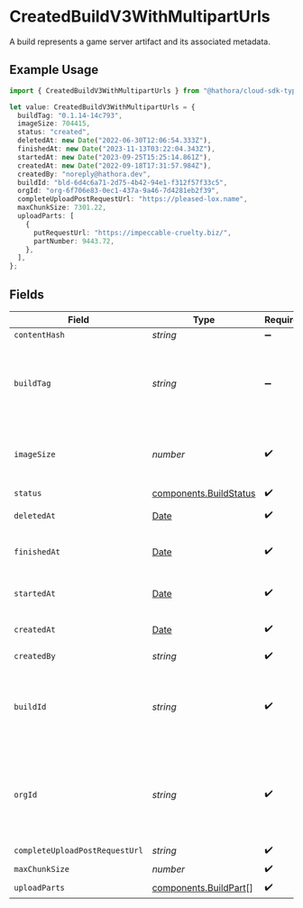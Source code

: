 # CreatedBuildV3WithMultipartUrls

A build represents a game server artifact and its associated metadata.

## Example Usage

```typescript
import { CreatedBuildV3WithMultipartUrls } from "@hathora/cloud-sdk-typescript/models/components";

let value: CreatedBuildV3WithMultipartUrls = {
  buildTag: "0.1.14-14c793",
  imageSize: 704415,
  status: "created",
  deletedAt: new Date("2022-06-30T12:06:54.333Z"),
  finishedAt: new Date("2023-11-13T03:22:04.343Z"),
  startedAt: new Date("2023-09-25T15:25:14.861Z"),
  createdAt: new Date("2022-09-18T17:31:57.984Z"),
  createdBy: "noreply@hathora.dev",
  buildId: "bld-6d4c6a71-2d75-4b42-94e1-f312f57f33c5",
  orgId: "org-6f706e83-0ec1-437a-9a46-7d4281eb2f39",
  completeUploadPostRequestUrl: "https://pleased-lox.name",
  maxChunkSize: 7301.22,
  uploadParts: [
    {
      putRequestUrl: "https://impeccable-cruelty.biz/",
      partNumber: 9443.72,
    },
  ],
};
```

## Fields

| Field                                                                                                                                                   | Type                                                                                                                                                    | Required                                                                                                                                                | Description                                                                                                                                             | Example                                                                                                                                                 |
| ------------------------------------------------------------------------------------------------------------------------------------------------------- | ------------------------------------------------------------------------------------------------------------------------------------------------------- | ------------------------------------------------------------------------------------------------------------------------------------------------------- | ------------------------------------------------------------------------------------------------------------------------------------------------------- | ------------------------------------------------------------------------------------------------------------------------------------------------------- |
| `contentHash`                                                                                                                                           | *string*                                                                                                                                                | :heavy_minus_sign:                                                                                                                                      | N/A                                                                                                                                                     |                                                                                                                                                         |
| `buildTag`                                                                                                                                              | *string*                                                                                                                                                | :heavy_minus_sign:                                                                                                                                      | Tag to associate an external version with a build. It is accessible via [`GetBuildInfo()`](https://hathora.dev/api#tag/BuildV2/operation/GetBuildInfo). | 0.1.14-14c793                                                                                                                                           |
| `imageSize`                                                                                                                                             | *number*                                                                                                                                                | :heavy_check_mark:                                                                                                                                      | The size (in bytes) of the Docker image built by Hathora.                                                                                               |                                                                                                                                                         |
| `status`                                                                                                                                                | [components.BuildStatus](../../models/components/buildstatus.md)                                                                                        | :heavy_check_mark:                                                                                                                                      | N/A                                                                                                                                                     |                                                                                                                                                         |
| `deletedAt`                                                                                                                                             | [Date](https://developer.mozilla.org/en-US/docs/Web/JavaScript/Reference/Global_Objects/Date)                                                           | :heavy_check_mark:                                                                                                                                      | When the build was deleted.                                                                                                                             |                                                                                                                                                         |
| `finishedAt`                                                                                                                                            | [Date](https://developer.mozilla.org/en-US/docs/Web/JavaScript/Reference/Global_Objects/Date)                                                           | :heavy_check_mark:                                                                                                                                      | When [`RunBuild()`](https://hathora.dev/api#tag/BuildV2/operation/RunBuild) finished executing.                                                         |                                                                                                                                                         |
| `startedAt`                                                                                                                                             | [Date](https://developer.mozilla.org/en-US/docs/Web/JavaScript/Reference/Global_Objects/Date)                                                           | :heavy_check_mark:                                                                                                                                      | When [`RunBuild()`](https://hathora.dev/api#tag/BuildV2/operation/RunBuild) is called.                                                                  |                                                                                                                                                         |
| `createdAt`                                                                                                                                             | [Date](https://developer.mozilla.org/en-US/docs/Web/JavaScript/Reference/Global_Objects/Date)                                                           | :heavy_check_mark:                                                                                                                                      | When [`CreateBuild()`](https://hathora.dev/api#tag/BuildV2/operation/CreateBuild) is called.                                                            |                                                                                                                                                         |
| `createdBy`                                                                                                                                             | *string*                                                                                                                                                | :heavy_check_mark:                                                                                                                                      | N/A                                                                                                                                                     | noreply@hathora.dev                                                                                                                                     |
| `buildId`                                                                                                                                               | *string*                                                                                                                                                | :heavy_check_mark:                                                                                                                                      | System generated id for a build. Can also be user defined when creating a build.                                                                        | bld-6d4c6a71-2d75-4b42-94e1-f312f57f33c5                                                                                                                |
| `orgId`                                                                                                                                                 | *string*                                                                                                                                                | :heavy_check_mark:                                                                                                                                      | System generated unique identifier for an organization. Not guaranteed to have a specific format.                                                       | org-6f706e83-0ec1-437a-9a46-7d4281eb2f39                                                                                                                |
| `completeUploadPostRequestUrl`                                                                                                                          | *string*                                                                                                                                                | :heavy_check_mark:                                                                                                                                      | N/A                                                                                                                                                     |                                                                                                                                                         |
| `maxChunkSize`                                                                                                                                          | *number*                                                                                                                                                | :heavy_check_mark:                                                                                                                                      | N/A                                                                                                                                                     |                                                                                                                                                         |
| `uploadParts`                                                                                                                                           | [components.BuildPart](../../models/components/buildpart.md)[]                                                                                          | :heavy_check_mark:                                                                                                                                      | N/A                                                                                                                                                     |                                                                                                                                                         |